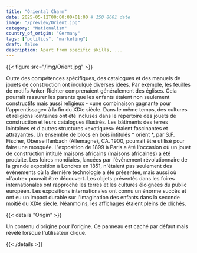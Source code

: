 ```yaml
---
title: "Oriental Charm"
date: 2025-05-12T00:00:00+01:00 # ISO 8601 date
image: "/preview/Orient.jpg"
category: "Nationalism"
country_of_origin: "Germany"
tags: ["politics", "marketing"]
draft: false
description: Apart from specific skills, ...
---
```




{{< figure src="/img/Orient.jpg" >}}

Outre des compétences spécifiques, des catalogues et des manuels de jouets de construction ont inculqué diverses idées. Par exemple, les feuilles de motifs Anker-Richter comprenaient généralement des églises. Cela pourrait rassurer les parents que les enfants étaient non seulement constructifs mais aussi religieux - «une combinaison gagnante pour l'apprentissage» à la fin du XIXe siècle. Dans le même temps, des cultures et religions lointaines ont été incluses dans le répertoire des jouets de construction et leurs catalogues illustrés. Les bâtiments des terres lointaines et d'autres structures «exotiques» étaient fascinantes et attrayantes. Un ensemble de blocs en bois intitulés * orient *, par S.F. Fischer, Oberseiffenbach (Allemagne), CA. 1900, pourrait être utilisé pour faire une mosquée. L'exposition de 1899 à Paris a été l'occasion où un jouet de construction intitulé maisons africains (maisons africaines) a été produite. Les foires mondiales, lancées par l'événement révolutionnaire de la grande exposition à Londres en 1851, n'étaient pas seulement des événements où la dernière technologie a été présentée, mais aussi où «l'autre» pouvait être découvert. Les objets présentés dans les foires internationales ont rapproché les terres et les cultures éloignées du public européen. Les expositions internationales ont connu un énorme succès et ont eu un impact durable sur l'imagination des enfants dans la seconde moitié du XIXe siècle. Néanmoins, les affichages étaient pleins de clichés.

{{< details "Origin" >}}

Un contenu d'origine pour l'origine. Ce panneau est caché par défaut mais révélé lorsque l'utilisateur clique.

{{< /details >}}

